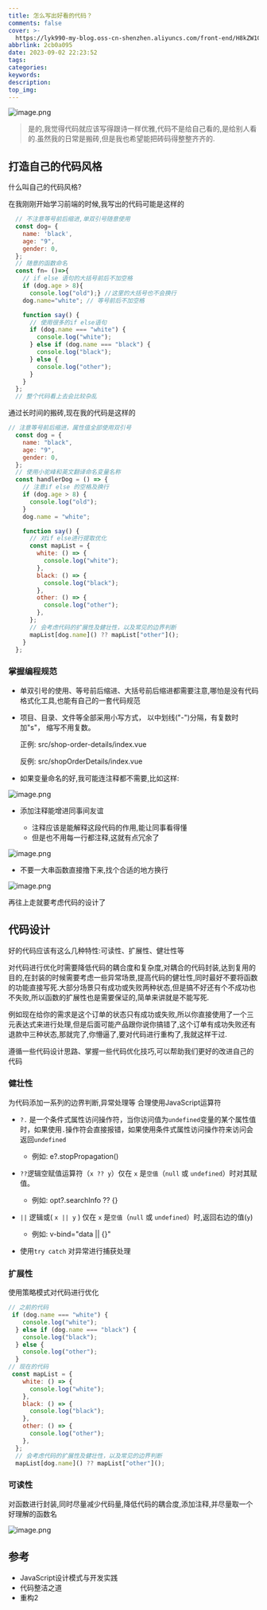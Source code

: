 ```yaml
---
title: 怎么写出好看的代码？
comments: false
cover: >-
  https://lyk990-my-blog.oss-cn-shenzhen.aliyuncs.com/front-end/H8kZW1C1p31YvI6qEpSd--1--j16qn.jpg
abbrlink: 2cb0a095
date: 2023-09-02 22:23:52
tags:
categories:
keywords:
description:
top_img:
---
```


![image.png](https://p1-juejin.byteimg.com/tos-cn-i-k3u1fbpfcp/eef371b317c943fa8f0b42c8d67fca2b~tplv-k3u1fbpfcp-jj-mark:0:0:0:0:q75.image#?w=635&h=710&s=514895&e=png&b=0a0914)

> 是的,我觉得代码就应该写得跟诗一样优雅,代码不是给自己看的,是给别人看的.虽然我的日常是搬砖,但是我也希望能把砖码得整整齐齐的.

## 打造自己的代码风格

什么叫自己的代码风格?

在我刚刚开始学习前端的时候,我写出的代码可能是这样的

````js
  // 不注意等号前后缩进,单双引号随意使用
  const dog= {
    name: 'black',
    age: "9",
    gender: 0,
  };
  // 随意的函数命名
  const fn= ()=>{
    // if else 语句的大括号前后不加空格
    if (dog.age > 8){
      console.log("old");} //这里的大括号也不会换行
    dog.name="white"; // 等号前后不加空格

    function say() {
      // 使用很多的if else语句
      if (dog.name === "white") {
        console.log("white");
      } else if (dog.name === "black") {
        console.log("black");
      } else {
        console.log("other");
      }
    }
  };
  // 整个代码看上去会比较杂乱
````
通过长时间的搬砖,现在我的代码是这样的
````js
// 注意等号前后缩进，属性值全部使用双引号
  const dog = {
    name: "black",
    age: "9",
    gender: 0,
  };
  // 使用小驼峰和英文翻译命名变量名称
  const handlerDog = () => {
    // 注意if else 的空格及换行
    if (dog.age > 8) {
      console.log("old");
    }
    dog.name = "white";

    function say() {
      // 对if else进行提取优化
      const mapList = {
        white: () => {
          console.log("white");
        },
        black: () => {
          console.log("black");
        },
        other: () => {
          console.log("other");
        },
      };
      // 会考虑代码的扩展性及健壮性，以及常见的边界判断
      mapList[dog.name]() ?? mapList["other"](); 
    }
  };
   ````
### 掌握编程规范

- 单双引号的使用、等号前后缩进、大括号前后缩进都需要注意,哪怕是没有代码格式化工具,也能有自己的一套代码规范

- 项目、目录、文件等全部采用小写方式， 以中划线("-")分隔，有复数时加"s"， 缩写不用复数。

  正例: src/shop-order-details/index.vue
  
  反例: src/shopOrderDetails/index.vue

- 如果变量命名的好,我可能连注释都不需要,比如这样:

 ![image.png](https://p6-juejin.byteimg.com/tos-cn-i-k3u1fbpfcp/019fe40436d447c3b845159c3407d4ad~tplv-k3u1fbpfcp-jj-mark:0:0:0:0:q75.image#?w=575&h=34&s=4231&e=png&b=515b6a)

- 添加注释能增进同事间友谊
    
    - 注释应该是能解释这段代码的作用,能让同事看得懂
    - 但是也不用每一行都注释,这就有点冗余了

![image.png](https://p3-juejin.byteimg.com/tos-cn-i-k3u1fbpfcp/3bd31a26dfb641ff96f2043174a4465e~tplv-k3u1fbpfcp-jj-mark:0:0:0:0:q75.image#?w=762&h=316&s=31024&e=png&b=1e1e1e)

- 不要一大串函数直接撸下来,找个合适的地方换行

![image.png](https://p1-juejin.byteimg.com/tos-cn-i-k3u1fbpfcp/062536ddccf44994b6f513cf3f67872a~tplv-k3u1fbpfcp-jj-mark:0:0:0:0:q75.image#?w=601&h=334&s=27347&e=png&b=1e1e1e)



再往上走就要考虑代码的设计了

## 代码设计

好的代码应该有这么几种特性:可读性、扩展性、健壮性等

对代码进行优化时需要降低代码的耦合度和复杂度,对耦合的代码封装,达到复用的目的,在封装的时候需要考虑一些异常场景,提高代码的健壮性,同时最好不要将函数的功能直接写死.大部分场景只有成功或失败两种状态,但是搞不好还有个不成功也不失败,所以函数的扩展性也是需要保证的,简单来讲就是不能写死.

例如现在给你的需求是这个订单的状态只有成功或失败,所以你直接使用了一个三元表达式来进行处理,但是后面可能产品跟你说你搞错了,这个订单有成功失败还有退款中三种状态,那就完了,你懵逼了,要对代码进行重构了,我就这样干过.

遵循一些代码设计思路、掌握一些代码优化技巧,可以帮助我们更好的改进自己的代码

### 健壮性

为代码添加一系列的边界判断,异常处理等
合理使用JavaScript运算符

- `?.` 是一个条件式属性访问操作符，当你访问值为`undefined`变量的某个属性值时，如果使用`.`操作符会直接报错，如果使用条件式属性访问操作符来访问会返回`undefined`
    - 例如: e?.stopPropagation()


- `??`逻辑空赋值运算符（`x ?? y`）仅在 `x` 是`空值`（`null` 或 `undefined`）时对其赋值。
    - 例如: opt?.searchInfo ?? {}


- `||` 逻辑或( `x || y` ) 仅在 `x` 是`空值`（`null` 或 `undefined`）时,返回右边的值(`y`)
    - 例如: v-bind="data || {}"

- 使用`try catch` 对异常进行捕获处理

### 扩展性

使用策略模式对代码进行优化

````js
// 之前的代码
 if (dog.name === "white") {
    console.log("white");
  } else if (dog.name === "black") {
    console.log("black");
  } else {
    console.log("other");
  }
// 现在的代码
 const mapList = {
    white: () => {
      console.log("white");
    },
    black: () => {
      console.log("black");
    },
    other: () => {
      console.log("other");
    },
  };
  // 会考虑代码的扩展性及健壮性，以及常见的边界判断
  mapList[dog.name]() ?? mapList["other"](); 
````

### 可读性

对函数进行封装,同时尽量减少代码量,降低代码的耦合度,添加注释,并尽量取一个好理解的函数名

![image.png](https://p9-juejin.byteimg.com/tos-cn-i-k3u1fbpfcp/8fe6ba3a3fe44829830458c983514c83~tplv-k3u1fbpfcp-jj-mark:0:0:0:0:q75.image#?w=542&h=500&s=41732&e=png&b=1e1e1e)
 
## 参考
- JavaScript设计模式与开发实践
- 代码整洁之道
- 重构2